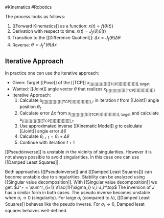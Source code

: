 #Kinematics #Robotics 

The process looks as follows:
1. [[Forward Kinematics]] as a function: $x(t) = f(\theta(t))$
2. Derivation with respect to time: $\dot{x}(t) = J_f(\theta) \dot{\theta}(t)$
3. Transition to the [[Difference Quotient]]: $\Delta x = J_f (\theta) \Delta \theta$
4. Reverse: $\theta = J^+_f (\theta) \Delta x$

## Iterative Approach
In practice one can use the iterative approach:
- Given: Target [[Pose]] of the [[TCP]] $x_{\text{[[[[[[[[[[[[[[[[TCP]]]]]]]]]]]]]]]]}, \text{target}}$ 
- Wanted: [[Joint]] angle vector $\theta$ that realizes $x_{\text{[[[[[[[[[[[[[[[[TCP]]]]]]]]]]]]]]]]}}$
- Iterative Approach:
	1. Calculate $x_{\text{[[[[[[[[[[[[[[[[TCP]]]]]]]]]]]]]]]]}, t}$ in iteration $t$ from [[Joint]] angle position $\theta_t$
	2. Calculate error $\Delta x$ from $x_{\text{[[[[[[[[[[[[[[[[TCP]]]]]]]]]]]]]]]]}, \text{target}}$ and calculate $x_{\text{[[[[[[[[[[[[[[[[TCP]]]]]]]]]]]]]]]]}, t}$
	3. Use approximated inverse [[Kinematic Model]] $g$ to calculate [[Joint]] angle error $\Delta \theta$
	4. Calculate $\theta_{t+1} = \theta_t + \Delta \theta$
	5. Continue with iteration $t+1$

[[Pseudoinverse]] is unstable in the vicinity of singularities. However it is not always possible to avoid singularities. In this case one can use [[Damped Least Squares]].
 
Both approaches ([[Pseudoinverse]] and [[Damped Least Squares]]) can become unstable due to singularities. Stability can be analyzed using [[Singular value decomposition]].
With [[Singular value decomposition]] we get: $J^+ = \sum^r_{i=1} \frac{1}{\sigma_i} v_i u_i^\top$
The inversion of $J$ has a similar form in both cases. The pseudo inverse becomes unstable when $\sigma_i \rightarrow 0$ (singularity). For large $\sigma_i$ (compared to $\lambda$), [[Damped Least Squares]] behaves like the pseudo inverse. For $\sigma_i \rightarrow 0$, Damped lesat squares behaves well-defined.